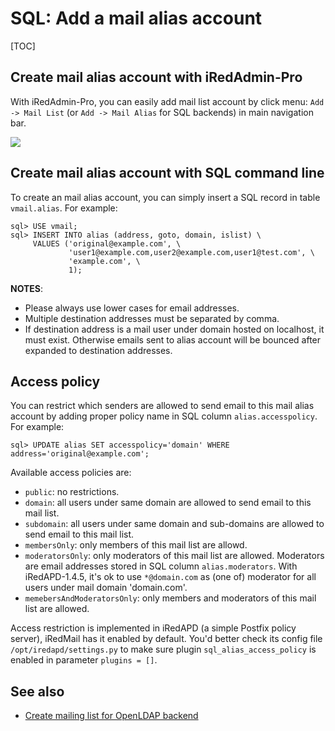 # SQL: Add a mail alias account

[TOC]

## Create mail alias account with iRedAdmin-Pro

With iRedAdmin-Pro, you can easily add mail list account by click menu:
`Add -> Mail List` (or `Add -> Mail Alias` for SQL backends) in main
navigation bar.

![](../images/iredadmin/maillist_create.png)

## Create mail alias account with SQL command line

To create an mail alias account, you can simply insert a SQL record in table
`vmail.alias`. For example:

```mysql
sql> USE vmail;
sql> INSERT INTO alias (address, goto, domain, islist) \
     VALUES ('original@example.com', \
             'user1@example.com,user2@example.com,user1@test.com', \
             'example.com', \
             1);
```

__NOTES__:

* Please always use lower cases for email addresses.
* Multiple destination addresses must be separated by comma.
* If destination address is a mail user under domain hosted on localhost,
  it must exist. Otherwise emails sent to alias account will be bounced after
  expanded to destination addresses.

## Access policy

You can restrict which senders are allowed to send email to this mail alias
account by adding proper policy name in SQL column `alias.accesspolicy`.
For example:

```
sql> UPDATE alias SET accesspolicy='domain' WHERE address='original@example.com';
```

Available access policies are:

* `public`: no restrictions.
* `domain`: all users under same domain are allowed to send email to this mail list.
* `subdomain`: all users under same domain and sub-domains are allowed to send email to this mail list.
* `membersOnly`: only members of this mail list are allowd.
* `moderatorsOnly`: only moderators of this mail list are allowed. Moderators
  are email addresses stored in SQL column `alias.moderators`. With iRedAPD-1.4.5,
  it's ok to use `*@domain.com` as (one of) moderator for all users under
  mail domain 'domain.com'.
* `memebersAndModeratorsOnly`: only members and moderators of this mail list are allowed.

Access restriction is implemented in iRedAPD (a simple Postfix policy server),
iRedMail has it enabled by default. You'd better check its config file
`/opt/iredapd/settings.py` to make sure plugin `sql_alias_access_policy` is
enabled in parameter `plugins = []`.

## See also

* [Create mailing list for OpenLDAP backend](./ldap.add.mail.list.html)
